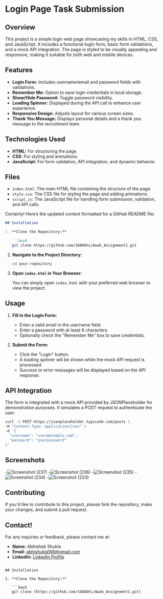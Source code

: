 # Login Page Task Submission

## Overview

This project is a simple login web page showcasing my skills in HTML, CSS, and JavaScript. It includes a functional login form, basic form validations, and a mock API integration. The page is styled to be visually appealing and responsive, making it suitable for both web and mobile devices.

## Features

- **Login Form:** Includes username/email and password fields with validations.
- **Remember Me:** Option to save login credentials in local storage.
- **Show/Hide Password:** Toggle password visibility.
- **Loading Spinner:** Displayed during the API call to enhance user experience.
- **Responsive Design:** Adjusts layout for various screen sizes.
- **Thank You Message:** Displays personal details and a thank you message to the recruitment team.

## Technologies Used

- **HTML:** For structuring the page.
- **CSS:** For styling and animations.
- **JavaScript:** For form validation, API integration, and dynamic behavior.

## Files

- `index.html`: The main HTML file containing the structure of the page.
- `style.css`: The CSS file for styling the page and adding animations.
- `script.js`: The JavaScript file for handling form submission, validation, and API calls.


Certainly! Here’s the updated content formatted for a GitHub README file:

```markdown
## Installation

1. **Clone the Repository:**

   ```bash
   git clone https://github.com/168Abhi/Awak_Assignment1.git
   ```

2. **Navigate to the Project Directory:**

   ```bash
   cd your-repository
   ```

3. **Open `index.html` in Your Browser:**

   You can simply open `index.html` with your preferred web browser to view the project.

## Usage

1. **Fill in the Login Form:**
   - Enter a valid email in the username field.
   - Enter a password with at least 6 characters.
   - Optionally check the "Remember Me" box to save credentials.

2. **Submit the Form:**
   - Click the "Login" button.
   - A loading spinner will be shown while the mock API request is processed.
   - Success or error messages will be displayed based on the API response.

## API Integration

The form is integrated with a mock API provided by JSONPlaceholder for demonstration purposes. It simulates a POST request to authenticate the user:

```sh
curl -X POST https://jsonplaceholder.typicode.com/posts \
-H "Content-Type: application/json" \
-d '{
  "username": "user@example.com",
  "password": "yourpassword"
}'
```
## Screenshots
-![Screenshot (237)](https://github.com/user-attachments/assets/f14e59d1-6a4a-4815-9aa7-fbcc251f5d42)
-![Screenshot (236)](https://github.com/user-attachments/assets/6d348b86-b969-4b2b-b56b-ae98cd61153a)
-![Screenshot (235)](https://github.com/user-attachments/assets/fb940eea-cdfe-46da-8a9f-c2b09ba1f09f)
-![Screenshot (234)](https://github.com/user-attachments/assets/c6063f1d-fdda-4b53-87bd-6559e58e20a3)
-![Screenshot (233)](https://github.com/user-attachments/assets/49c32268-b080-4e11-9474-d26bedcc2f3c)



## Contributing

If you'd like to contribute to this project, please fork the repository, make your changes, and submit a pull request.


## Contact!


For any inquiries or feedback, please contact me at:

- **Name:** Abhishek Shukla
- **Email:** abhishukla168@gmail.com
- **LinkedIn:** [LinkedIn Profile](https://www.linkedin.com/in/abhishukla168/)
```

## Installation

1. **Clone the Repository:**

   ```bash
   git clone (https://github.com/168Abhi/Awak_Assignment1.git)

